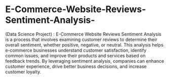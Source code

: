 # E-Commerce-Website-Reviews-Sentiment-Analysis-
(Data Science Project) : 
E-Commerce Website Reviews Sentiment Analysis is a process that involves examining customer reviews to determine their overall sentiment, whether positive, negative, or neutral. This analysis helps e-commerce businesses understand customer satisfaction, identify common issues, and improve their products and services based on feedback trends. By leveraging sentiment analysis, companies can enhance customer experience, drive better business decisions, and increase customer loyalty.
